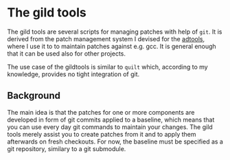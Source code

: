 The gild tools
==============

The gild tools are several scripts for managing patches with help of ```git```.
It is derived from the patch management system I devised for the 
[adtools](https://github.com/sba1/adtools), where I use it to to maintain patches
against e.g. gcc. It is general enough that it can be used also for other projects.

The use case of the gildtools is similar to ```quilt``` which, according to my
knowledge, provides no tight integration of git.

Background
----------

The main idea is that the patches for one or more components are developed in form
of git commits applied to a baseline, which means that you can use every day git
commands to maintain your changes. The gild tools merely assist you to create patches
from it and to apply them afterwards on fresh checkouts. For now, the baseline must
be specified as a git repository, similary to a git submodule.
